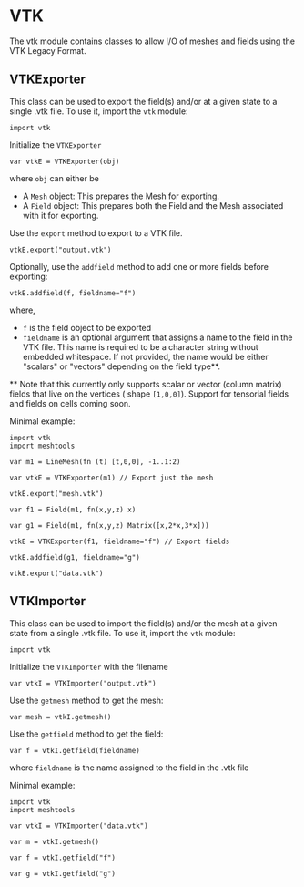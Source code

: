 [comment]: # (Morpho vtk module help file)
[version]: # (0.5)

# VTK
[tagvtk]: # (vtk)

The vtk module contains classes to allow I/O of meshes and fields using
the VTK Legacy Format.

[showsubtopics]: # (subtopics)

## VTKExporter
[tagvtkexporter]: # (VTKExporter)

This class can be used to export the field(s) and/or at a given state
to a single .vtk file. To use it, import the `vtk` module:

    import vtk

Initialize the `VTKExporter`

    var vtkE = VTKExporter(obj)

where `obj` can either be

* A `Mesh` object: This prepares the Mesh for exporting.
* A `Field` object: This prepares both the Field and the Mesh associated
  with it for exporting.

Use the `export` method to export to a VTK file. 

    vtkE.export("output.vtk")
 
Optionally, use the `addfield` method to add one or more fields before
exporting:

    vtkE.addfield(f, fieldname="f")

where,

* `f` is the field object to be exported
* `fieldname` is an optional argument that assigns a name to the field
  in the VTK file. This name is required to be a character
  string without embedded whitespace. If not provided, the name would be
  either "scalars" or "vectors" depending on the field type**. 

** Note that this currently only supports scalar or vector (column
matrix) fields that live on the vertices ( shape `[1,0,0]`). Support for
tensorial fields and fields on cells coming soon.

Minimal example:

    import vtk
    import meshtools

    var m1 = LineMesh(fn (t) [t,0,0], -1..1:2)

    var vtkE = VTKExporter(m1) // Export just the mesh 
    
    vtkE.export("mesh.vtk")

    var f1 = Field(m1, fn(x,y,z) x)

    var g1 = Field(m1, fn(x,y,z) Matrix([x,2*x,3*x]))

    vtkE = VTKExporter(f1, fieldname="f") // Export fields

    vtkE.addfield(g1, fieldname="g")

    vtkE.export("data.vtk")

## VTKImporter
[tagvtkimporter]: # (VTKImporter)

This class can be used to import the field(s) and/or the  mesh at a
given state from a single .vtk file. To use it, import the `vtk` module:

    import vtk

Initialize the `VTKImporter` with the filename

    var vtkI = VTKImporter("output.vtk")

Use the `getmesh` method to get the mesh:

    var mesh = vtkI.getmesh()

Use the `getfield` method to get the field:

    var f = vtkI.getfield(fieldname)

where `fieldname` is the name assigned to the field in the .vtk file

Minimal example:

    import vtk
    import meshtools 

    var vtkI = VTKImporter("data.vtk")

    var m = vtkI.getmesh()

    var f = vtkI.getfield("f")

    var g = vtkI.getfield("g")
